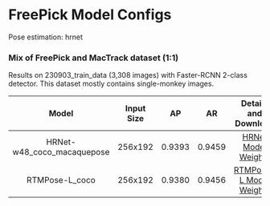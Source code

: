 # FreePick Model Configs

Pose estimation:
hrnet

### Mix of FreePick and MacTrack dataset (1:1)

Results on 230903_train_data (3,308 images) with Faster-RCNN 2-class detector. This dataset mostly contains single-monkey images.

|      Model      | Input Size |  AP   |  AR   |                Details and Download                 |
| :-------------: | :--------: | :---: | :---: | :-------------------------------------------------: |
|    HRNet-w48_coco_macaquepose |  256x192   | 0.9393 | 0.9459 |      [HRNet Model Weights](https://drive.google.com/file/d/1nxdLVU_O-xmFx1iF-H9KvepxClCncTjt/view?usp=drive_link)      |
|  RTMPose-L_coco  |  256x192   | 0.9380 | 0.9456 |    [RTMPose-L Model Weights](https://drive.google.com/file/d/1nJ3BQ5es7xNaNa0cZx7qYOilcU51guSt/view?usp=drive_link)    |
